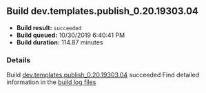 ## Build dev.templates.publish_0.20.19303.04
- **Build result:** `succeeded`
- **Build queued:** 10/30/2019 6:40:41 PM
- **Build duration:** 114.87 minutes
### Details
Build [dev.templates.publish_0.20.19303.04](https://winappstudio.visualstudio.com/web/build.aspx?pcguid=a4ef43be-68ce-4195-a619-079b4d9834c2&builduri=vstfs%3a%2f%2f%2fBuild%2fBuild%2f31665) succeeded
Find detailed information in the [build log files]()
